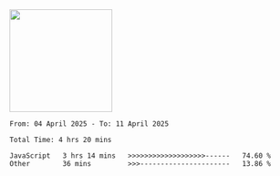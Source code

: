 <img height="180em" src="https://github-readme-stats-eight-theta.vercel.app/api?username=bkundev&show_icons=true&theme=radical&include_all_commits=true&count_private=true"/>
<!--START_SECTION:waka-->

```all_time
From: 04 April 2025 - To: 11 April 2025

Total Time: 4 hrs 20 mins

JavaScript   3 hrs 14 mins   >>>>>>>>>>>>>>>>>>>------   74.60 %
Other        36 mins         >>>----------------------   13.86 %
```

<!--END_SECTION:waka-->
